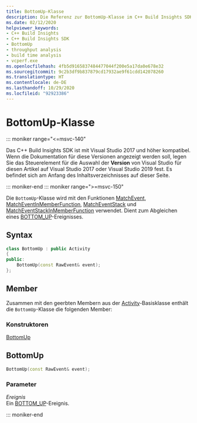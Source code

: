 ```yaml
---
title: BottomUp-Klasse
description: Die Referenz zur BottomUp-Klasse im C++ Build Insights SDK.
ms.date: 02/12/2020
helpviewer_keywords:
- C++ Build Insights
- C++ Build Insights SDK
- BottomUp
- throughput analysis
- build time analysis
- vcperf.exe
ms.openlocfilehash: 4fb5d9165837484477044f200e5a17da0e678e32
ms.sourcegitcommit: 9c2b3df9b837879cd17932ae9f61cdd142078260
ms.translationtype: HT
ms.contentlocale: de-DE
ms.lasthandoff: 10/29/2020
ms.locfileid: "92923386"
---
```

# <a name="bottomup-class"></a>BottomUp-Klasse

::: moniker range="<=msvc-140"

Das C++ Build Insights SDK ist mit Visual Studio 2017 und höher kompatibel. Wenn die Dokumentation für diese Versionen angezeigt werden soll, legen Sie das Steuerelement für die Auswahl der **Version** von Visual Studio für diesen Artikel auf Visual Studio 2017 oder Visual Studio 2019 fest. Es befindet sich am Anfang des Inhaltsverzeichnisses auf dieser Seite.

::: moniker-end
::: moniker range=">=msvc-150"

Die `BottomUp`-Klasse wird mit den Funktionen [MatchEvent](../functions/match-event.md), [MatchEventInMemberFunction](../functions/match-event-in-member-function.md), [MatchEventStack](../functions/match-event-stack.md) und [MatchEventStackInMemberFunction](../functions/match-event-stack-in-member-function.md) verwendet. Dient zum Abgleichen eines [BOTTOM_UP](../event-table.md#bottom-up)-Ereignisses.

## <a name="syntax"></a>Syntax

```cpp
class BottomUp : public Activity
{
public:
    BottomUp(const RawEvent& event);
};
```

## <a name="members"></a>Member

Zusammen mit den geerbten Membern aus der [Activity](activity.md)-Basisklasse enthält die `BottomUp`-Klasse die folgenden Member:

### <a name="constructors"></a>Konstruktoren

[BottomUp](#bottom-up)

## <a name="bottomup"></a><a name="bottom-up"></a> BottomUp

```cpp
BottomUp(const RawEvent& event);
```

### <a name="parameters"></a>Parameter

*Ereignis*\
Ein [BOTTOM_UP](../event-table.md#bottom-up)-Ereignis.

::: moniker-end
